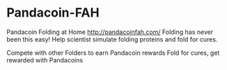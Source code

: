 # Pandacoin-FAH
Pandacoin Folding at Home  http://pandacoinfah.com/
Folding has never been this easy!
Help scientist simulate folding proteins and fold for cures.

Compete with other Folders to earn Pandacoin rewards
Fold for cures, get rewarded with Pandacoins

